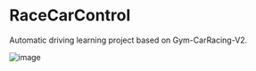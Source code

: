 # RaceCarControl
Automatic driving learning project based on Gym-CarRacing-V2.

![image](https://github.com/szy-caiji/RaceCarControl/blob/master/videos/mpc.gif)
